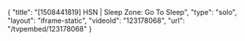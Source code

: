 {
    "title": "[1508441819] HSN | Sleep Zone: Go To Sleep",
    "type": "solo",
    "layout": "iframe-static",
    "videoId": "123178068",
    "url": "\/tvpembed\/123178068"
}